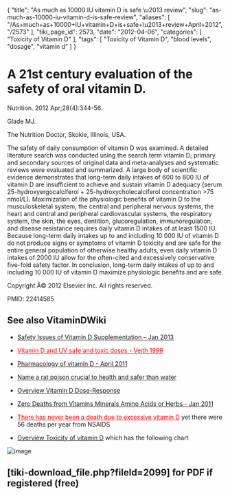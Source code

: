 {
    "title": "As much as 10000 IU vitamin D is safe \u2013 review",
    "slug": "as-much-as-10000-iu-vitamin-d-is-safe-review",
    "aliases": [
        "/As+much+as+10000+IU+vitamin+D+is+safe+\u2013+review+April+2012",
        "/2573"
    ],
    "tiki_page_id": 2573,
    "date": "2012-04-06",
    "categories": [
        "Toxicity of Vitamin D"
    ],
    "tags": [
        "Toxicity of Vitamin D",
        "blood levels",
        "dosage",
        "vitamin d"
    ]
}


# A 21st century evaluation of the safety of oral vitamin D.

Nutrition. 2012 Apr;28(4):344-56.

Glade MJ.

The Nutrition Doctor, Skokie, Illinois, USA.

The safety of daily consumption of vitamin D was examined. A detailed literature search was conducted using the search term vitamin D; primary and secondary sources of original data and meta-analyses and systematic reviews were evaluated and summarized. A large body of scientific evidence demonstrates that long-term daily intakes of 600 to 800 IU of vitamin D are insufficient to achieve and sustain vitamin D adequacy (serum 25-hydroxyergocalciferol + 25-hydroxycholecalciferol concentration >75 nmol/L). Maximization of the physiologic benefits of vitamin D to the musculoskeletal system, the central and peripheral nervous systems, the heart and central and peripheral cardiovascular systems, the respiratory system, the skin, the eyes, dentition, glucoregulation, immunoregulation, and disease resistance requires daily vitamin D intakes of at least 1500 IU. Because long-term daily intakes up to and including 10 000 IU of vitamin D do not produce signs or symptoms of vitamin D toxicity and are safe for the entire general population of otherwise healthy adults, even daily vitamin D intakes of 2000 IU allow for the often-cited and excessively conservative five-fold safety factor. In conclusion, long-term daily intakes of up to and including 10 000 IU of vitamin D maximize physiologic benefits and are safe.

Copyright Â© 2012 Elsevier Inc. All rights reserved.

PMID: 22414585

## See also VitaminDWiki

* [Safety Issues of Vitamin D Supplementation – Jan 2013](/posts/safety-issues-of-vitamin-d-supplementation)

* <a href="/posts/vitamin-d-and-uv-safe-and-toxic-doses-veith-1999" style="color: red; text-decoration: underline;" title="This link has an unknown page_id: 563">Vitamin D and UV safe and toxic doses - Veith 1999</a>

* [Pharmacology of vitamin D - April 2011](/posts/pharmacology-of-vitamin-d)

* [Name a rat poison crucial to health and safer than water](/posts/name-a-rat-poison-crucial-to-health-and-safer-than-water)

* [Overview Vitamin D Dose-Response](/posts/overview-vitamin-d-dose-response)

* [Zero Deaths from Vitamins Minerals Amino Acids or Herbs - Jan 2011](/posts/zero-deaths-from-vitamins-minerals-amino-acids-or-herbs)

* <a href="/posts/there-has-never-been-a-death-due-to-excessive-vitamin-d" style="color: red; text-decoration: underline;" title="This link has an unknown page_id: 256">There has never been a death due to excessive vitamin D</a> yet there were 56 deaths per year from NSAIDS

* [Overview Toxicity of vitamin D](/posts/overview-toxicity-of-vitamin-d) which has the following chart

<img src="/attachments/d3.mock.jpg" alt="image">

## <span>[tiki-download_file.php?fileId=2099]</span> for PDF if registered (free)